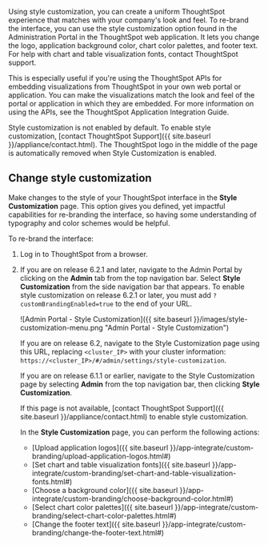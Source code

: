 Using style customization, you can create a uniform ThoughtSpot experience that
matches with your company's look and feel. To re-brand the interface, you can
use the style customization option found in the Administration Portal in the ThoughtSpot
web application. It lets you change the logo, application background color,
chart color palettes, and footer text. For help with chart and table
visualization fonts, contact ThoughtSpot support.

This is especially useful if you're using the ThoughtSpot APIs for embedding
visualizations from ThoughtSpot in your own web portal or application. You can
make the visualizations match the look and feel of the portal or application in
which they are embedded. For more information on using the APIs, see the
ThoughtSpot Application Integration Guide.

Style customization is not enabled by default. To enable style customization, [contact ThoughtSpot Support]({{ site.baseurl }}/appliance/contact.html). The ThoughtSpot logo in the middle of the page is automatically removed when Style Customization is enabled.

## Change style customization

Make changes to the style of your ThoughtSpot interface in the **Style Customization** page. This option gives you defined, yet impactful capabilities for re-branding the interface, so having some understanding of typography and color schemes would be helpful.

To re-brand the interface:

1. Log in to ThoughtSpot from a browser.

2. If you are on release 6.2.1 and later, navigate to the Admin Portal by clicking on the **Admin** tab from the top navigation bar. Select **Style Customization** from the side navigation bar that appears. To enable style customization on release 6.2.1 or later, you must add `?customBrandingEnabled=true` to the end of your URL.

    ![Admin Portal - Style Customization]({{ site.baseurl }}/images/style-customization-menu.png "Admin Portal - Style Customization")

    If you are on release 6.2, navigate to the Style Customization page using this URL, replacing `<cluster_IP>` with your cluster information: `https://<cluster_IP>/#/admin/settings/style-customization`.

    If you are on release 6.1.1 or earlier, navigate to the Style Customization page by selecting **Admin** from the top navigation bar, then clicking **Style Customization**.

    If this page is not available, [contact ThoughtSpot Support]({{ site.baseurl }}/appliance/contact.html) to enable style customization.


    In the **Style Customization** page, you can perform the following actions:

    -   [Upload application logos]({{ site.baseurl }}/app-integrate/custom-branding/upload-application-logos.html#)
    -   [Set chart and table visualization fonts]({{ site.baseurl }}/app-integrate/custom-branding/set-chart-and-table-visualization-fonts.html#)
    -   [Choose a background color]({{ site.baseurl }}/app-integrate/custom-branding/choose-background-color.html#)
    -   [Select chart color palettes]({{ site.baseurl }}/app-integrate/custom-branding/select-chart-color-palettes.html#)
    -   [Change the footer text]({{ site.baseurl }}/app-integrate/custom-branding/change-the-footer-text.html#)
